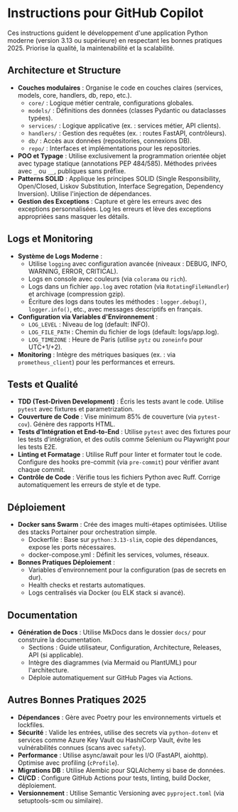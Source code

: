 # Instructions pour GitHub Copilot

Ces instructions guident le développement d'une application Python moderne (version 3.13 ou supérieure) en respectant les bonnes pratiques 2025. Priorise la qualité, la maintenabilité et la scalabilité.

## Architecture et Structure

- **Couches modulaires** : Organise le code en couches claires (services, models, core, handlers, db, repo, etc.).
  - `core/` : Logique métier centrale, configurations globales.
  - `models/` : Définitions des données (classes Pydantic ou dataclasses typées).
  - `services/` : Logique applicative (ex. : services métier, API clients).
  - `handlers/` : Gestion des requêtes (ex. : routes FastAPI, contrôleurs).
  - `db/` : Accès aux données (repositories, connexions DB).
  - `repo/` : Interfaces et implémentations pour les repositories.
- **POO et Typage** : Utilise exclusivement la programmation orientée objet avec typage statique (annotations PEP 484/585). Méthodes privées avec `_` ou `__`, publiques sans préfixe.
- **Patterns SOLID** : Applique les principes SOLID (Single Responsibility, Open/Closed, Liskov Substitution, Interface Segregation, Dependency Inversion). Utilise l'injection de dépendances.
- **Gestion des Exceptions** : Capture et gère les erreurs avec des exceptions personnalisées. Log les erreurs et lève des exceptions appropriées sans masquer les détails.

## Logs et Monitoring

- **Système de Logs Moderne** :
  - Utilise `logging` avec configuration avancée (niveaux : DEBUG, INFO, WARNING, ERROR, CRITICAL).
  - Logs en console avec couleurs (via `colorama` ou `rich`).
  - Logs dans un fichier `app.log` avec rotation (via `RotatingFileHandler`) et archivage (compression gzip).
  - Écriture des logs dans toutes les méthodes : `logger.debug()`, `logger.info()`, etc., avec messages descriptifs en français.
- **Configuration via Variables d'Environnement** :
  - `LOG_LEVEL` : Niveau de log (default: INFO).
  - `LOG_FILE_PATH` : Chemin du fichier de logs (default: logs/app.log).
  - `LOG_TIMEZONE` : Heure de Paris (utilise `pytz` ou `zoneinfo` pour UTC+1/+2).
- **Monitoring** : Intègre des métriques basiques (ex. : via `prometheus_client`) pour les performances et erreurs.

## Tests et Qualité

- **TDD (Test-Driven Development)** : Écris les tests avant le code. Utilise `pytest` avec fixtures et parametrization.
- **Couverture de Code** : Vise minimum 85% de couverture (via `pytest-cov`). Génère des rapports HTML.
- **Tests d'Intégration et End-to-End** : Utilise `pytest` avec des fixtures pour les tests d'intégration, et des outils comme Selenium ou Playwright pour les tests E2E.
- **Linting et Formatage** : Utilise Ruff pour linter et formater tout le code. Configure des hooks pre-commit (via `pre-commit`) pour vérifier avant chaque commit.
- **Contrôle de Code** : Vérifie tous les fichiers Python avec Ruff. Corrige automatiquement les erreurs de style et de type.

## Déploiement

- **Docker sans Swarm** : Crée des images multi-étapes optimisées. Utilise des stacks Portainer pour orchestration simple.
  - Dockerfile : Base sur `python:3.13-slim`, copie des dépendances, expose les ports nécessaires.
  - docker-compose.yml : Définit les services, volumes, réseaux.
- **Bonnes Pratiques Déploiement** :
  - Variables d'environnement pour la configuration (pas de secrets en dur).
  - Health checks et restarts automatiques.
  - Logs centralisés via Docker (ou ELK stack si avancé).

## Documentation

- **Génération de Docs** : Utilise MkDocs dans le dossier `docs/` pour construire la documentation.
  - Sections : Guide utilisateur, Configuration, Architecture, Releases, API (si applicable).
  - Intègre des diagrammes (via Mermaid ou PlantUML) pour l'architecture.
  - Déploie automatiquement sur GitHub Pages via Actions.

## Autres Bonnes Pratiques 2025

- **Dépendances** : Gère avec Poetry pour les environnements virtuels et lockfiles.
- **Sécurité** : Valide les entrées, utilise des secrets via `python-dotenv` et services comme Azure Key Vault ou HashiCorp Vault, évite les vulnérabilités connues (scans avec `safety`).
- **Performance** : Utilise async/await pour les I/O (FastAPI, aiohttp). Optimise avec profiling (`cProfile`).
- **Migrations DB** : Utilise Alembic pour SQLAlchemy si base de données.
- **CI/CD** : Configure GitHub Actions pour tests, linting, build Docker, déploiement.
- **Versionnement** : Utilise Semantic Versioning avec `pyproject.toml` (via setuptools-scm ou similaire).

